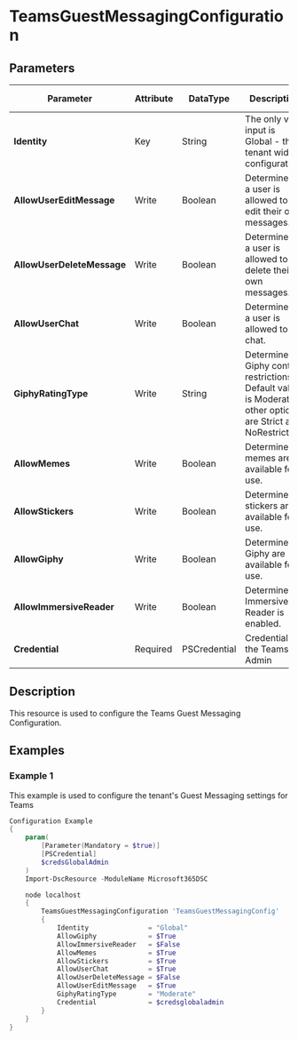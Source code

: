 ﻿# TeamsGuestMessagingConfiguration

## Parameters

| Parameter | Attribute | DataType | Description | Allowed Values |
| --- | --- | --- | --- | --- |
| **Identity** | Key | String | The only valid input is Global - the tenant wide configuration |Global|
| **AllowUserEditMessage** | Write | Boolean | Determines if a user is allowed to edit their own messages. ||
| **AllowUserDeleteMessage** | Write | Boolean | Determines if a user is allowed to delete their own messages. ||
| **AllowUserChat** | Write | Boolean | Determines if a user is allowed to chat. ||
| **GiphyRatingType** | Write | String | Determines Giphy content restrictions. Default value is Moderate, other options are Strict and NoRestriction. |Moderate, Strict, NoRestriction|
| **AllowMemes** | Write | Boolean | Determines if memes are available for use. ||
| **AllowStickers** | Write | Boolean | Determines if stickers are available for use. ||
| **AllowGiphy** | Write | Boolean | Determines if Giphy are available for use. ||
| **AllowImmersiveReader** | Write | Boolean | Determines if Immersive Reader is enabled. ||
| **Credential** | Required | PSCredential | Credentials of the Teams Admin ||

## Description

This resource is used to configure the Teams Guest Messaging Configuration.

## Examples

### Example 1

This example is used to configure the tenant's Guest Messaging settings for Teams

```powershell
Configuration Example
{
    param(
        [Parameter(Mandatory = $true)]
        [PSCredential]
        $credsGlobalAdmin
    )
    Import-DscResource -ModuleName Microsoft365DSC

    node localhost
    {
        TeamsGuestMessagingConfiguration 'TeamsGuestMessagingConfig'
        {
            Identity               = "Global"
            AllowGiphy             = $True
            AllowImmersiveReader   = $False
            AllowMemes             = $True
            AllowStickers          = $True
            AllowUserChat          = $True
            AllowUserDeleteMessage = $False
            AllowUserEditMessage   = $True
            GiphyRatingType        = "Moderate"
            Credential             = $credsglobaladmin
        }
    }
}
```

